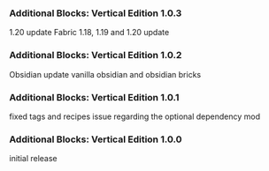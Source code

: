 ### Additional Blocks: Vertical Edition 1.0.3
1.20 update
Fabric 1.18, 1.19 and 1.20 update

### Additional Blocks: Vertical Edition 1.0.2
Obsidian update
vanilla obsidian and obsidian bricks

### Additional Blocks: Vertical Edition 1.0.1
fixed tags and recipes issue regarding the optional dependency mod

### Additional Blocks: Vertical Edition 1.0.0
initial release

